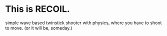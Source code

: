 # This is RECOIL.
simple wave based twinstick shooter with physics, where you have to shoot to move. (or it will be, someday.)
